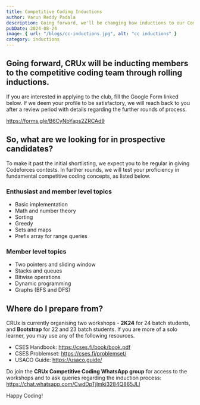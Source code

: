 ```yaml
---
title: Competitive Coding Inductions
author: Varun Reddy Padala
description: Going forward, we'll be changing how inductions to our Competitive Coding division work.
pubDate: 2024-08-24
image: { url: "/blogs/cc-inductions.jpg", alt: "cc inductions" }
category: inductions
---
```


## Going forward, CRUx will be inducting members to the competitive coding team through rolling inductions.

If you are interested in applying to the club, fill the Google Form linked below. If we deem your profile to be satisfactory, we will reach back to you after a review period with details regarding the further rounds of process.

https://forms.gle/B6CyNbYaps2ZRCAd9

## So, what are we looking for in prospective candidates?

To make it past the initial shortlisting, we expect you to be regular in giving Codeforces contests. In further rounds, we will test your proficiency in fundamental competitive coding concepts, as listed below.

### Enthusiast and member level topics

- Basic implementation
- Math and number theory
- Sorting
- Greedy
- Sets and maps
- Prefix array for range queries

### Member level topics

- Two pointers and sliding window
- Stacks and queues
- Bitwise operations
- Dynamic programming
- Graphs (BFS and DFS)

## Where do I prepare from?

CRUx is currently organising two workshops - **2K24** for 24 batch students, and **Bootstrap** for 22 and 23 batch students. If you are more of a solo learner, you may use any of the following resources.

- CSES Handbook: https://cses.fi/book/book.pdf
- CSES Problemset: https://cses.fi/problemset/
- USACO Guide: https://usaco.guide/

Do join the **CRUx Competitive Coding WhatsApp group** for access to the workshops and to ask queries regarding the induction process: https://chat.whatsapp.com/CwdDpTjlmki3284Q865JLl

Happy Coding!
